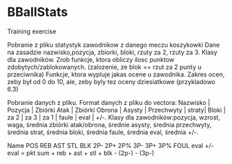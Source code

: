 # BBallStats
Training exercise

Pobranie z pliku statystyk zawodnikow z danego meczu koszykowki Dane na zasadzie nazwisko,pozycja, zbiorki, bloki, rzuty za 2, rzuty za 3. 
Klasy dla zawodników. Zrob funkcje, ktora obliczy ilosc punktow zdobytych/zablokowanych. (zalozenie, ze blok == rzut za 2 punty u przeciwnika) 
Funkcje, ktora wypluje jakas ocene u zawodnika. 
Zakres ocen, zeby był od 0 do 10, ale, zeby byly tez oceny dziesiatkowe (przykladowo 6.3)

Pobranie danych z pliku.
Format danych z pliku do vectora: Nazwisko | Pozycja | Zbiórki Atak | Zbiórki Obrona | Asysty | Przechwyty | straty| Bloki | za 2 | za 3 | za 1 | faule | eval | +/-.
Klasy dla zawodników:pozycja, wzrost, waga, średnia zbiórki atak/obrona, średnie asysty, średnia przechwyty, średnia strat, średnia bloki, średnia faule, średnia eval, średnia +/-.

Name POS REB AST STL BLK 2P- 2P+ 2P% 3P- 3P+ 3P% FOUL eval +/-
eval = pkt sum + reb + ast + stl + blk - (2p-) - (3p-)
